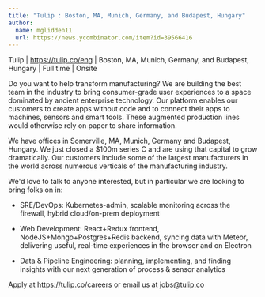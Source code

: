 ```yaml
---
title: "Tulip : Boston, MA, Munich, Germany, and Budapest, Hungary"
author:
  name: mglidden11
  url: https://news.ycombinator.com/item?id=39566416
---
```

Tulip | <a href="https:&#x2F;&#x2F;tulip.co&#x2F;eng" rel="nofollow">https:&#x2F;&#x2F;tulip.co&#x2F;eng</a> | Boston, MA, Munich, Germany, and Budapest, Hungary | Full time | Onsite

Do you want to help transform manufacturing? We are building the best team in the industry to bring consumer-grade user experiences to a space dominated by ancient enterprise technology. Our platform enables our customers to create apps without code and to connect their apps to machines, sensors and smart tools. These augmented production lines would otherwise rely on paper to share information.

We have offices in Somerville, MA, Munich, Germany and Budapest, Hungary. We just closed a $100m series C and are using that capital to grow dramatically. Our customers include some of the largest manufacturers in the world across numerous verticals of the manufacturing industry.

We&#x27;d love to talk to anyone interested, but in particular we are looking to bring folks on in:

- SRE&#x2F;DevOps: Kubernetes-admin, scalable monitoring across the firewall, hybrid cloud&#x2F;on-prem deployment

- Web Development: React+Redux frontend, NodeJS+Mongo+Postgres+Redis backend, syncing data with Meteor, delivering useful, real-time experiences in the browser and on Electron

- Data &amp; Pipeline Engineering: planning, implementing, and finding insights with our next generation of process &amp; sensor analytics

Apply at <a href="https:&#x2F;&#x2F;tulip.co&#x2F;careers" rel="nofollow">https:&#x2F;&#x2F;tulip.co&#x2F;careers</a> or email us at jobs@tulip.co
